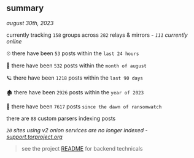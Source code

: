 
## summary
_august 30th, 2023_

currently tracking `158` groups across `282` relays & mirrors - _`111` currently online_

⏲ there have been `53` posts within the `last 24 hours`

🦈 there have been `532` posts within the `month of august`

🪐 there have been `1218` posts within the `last 90 days`

🏚 there have been `2926` posts within the `year of 2023`

🦕 there have been `7617` posts `since the dawn of ransomwatch`

there are `88` custom parsers indexing posts

_`20` sites using v2 onion services are no longer indexed - [support.torproject.org](https://support.torproject.org/onionservices/v2-deprecation/)_

> see the project [README](https://github.com/joshhighet/ransomwatch#ransomwatch--) for backend technicals
